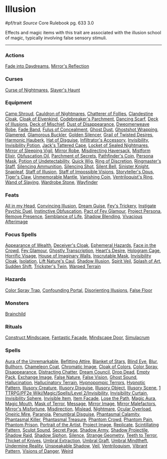 # Illusion
#pf/trait 
*Source* Core Rulebook pg. 633 3.0

Effects and magic items with this trait are associated with the illusion school of magic, typically involving false sensory stimuli.

---

### Actions
[Fade into Daydreams](Fade%20into%20Daydreams), [Mirror's Reflection](Mirror's%20Reflection)

### Curses
[Curse of Nightmares](Curse%20of%20Nightmares), [Slayer's Haunt](Slayer's%20Haunt)

### Equipment
[Camp Shroud](Camp%20Shroud), [Cauldron of Nightmares](Cauldron%20of%20Nightmares), [Chatterer of Follies](Chatterer%20of%20Follies), [Clandestine Cloak](Clandestine%20Cloak), [Cloak of Elvenkind](Cloak%20of%20Elvenkind), [Codebreaker's Parchment](Codebreaker's%20Parchment), [Dancing Scarf](Dancing%20Scarf), [Deck of Illusions](Deck%20of%20Illusions), [Deck of Mischief](Deck%20of%20Mischief), [Dust of Disappearance](Dust%20of%20Disappearance), [Dweomerweave Robe](Dweomerweave%20Robe), [Fade Band](Fade%20Band), [Fulus of Concealment](Fulus%20of%20Concealment), [Ghost Dust](Ghost%20Dust), [Ghostshot Wrapping](Ghostshot%20Wrapping), [Glamered](Glamered), [Glamorous Buckler](Glamorous%20Buckler), [Golden Silencer](Golden%20Silencer), [Grail of Twisted Desires](Grail%20of%20Twisted%20Desires), [Harmonic Hauberk](Harmonic%20Hauberk), [Hat of Disguise](Hat%20of%20Disguise), [Infiltrator's Accessory](Infiltrator's%20Accessory), [Invisibility](1%20TTRPG/PF2e%20Wiki/Items/Runes/Armor%20Property%20Runes/Invisibility), [Invisibility Potion](Invisibility%20Potion), [Jack's Tattered Cape](Jack's%20Tattered%20Cape), [Locket of Sealed Nightmares](Locket%20of%20Sealed%20Nightmares), [Mirror of Sleeping Vigil](Mirror%20of%20Sleeping%20Vigil), [Mirror Robe](Mirror%20Robe), [Misdirecting Haversack](Misdirecting%20Haversack), [Mistform Elixir](Mistform%20Elixir), [Obfuscation Oil](Obfuscation%20Oil), [Parchment of Secrets](Parchment%20of%20Secrets), [Pathfinder's Coin](Pathfinder's%20Coin), [Persona Mask](Persona%20Mask), [Potion of Undetectability](Potion%20of%20Undetectability), [Quick Wig](Quick%20Wig), [Ring of Discretion](Ring%20of%20Discretion), [Ringmaster's Staff](Ringmaster's%20Staff), [Silencing Ammunition](Silencing%20Ammunition), [Silencing Shot](Silencing%20Shot), [Silent Bell](Silent%20Bell), [Sinister Knight](Sinister%20Knight), [Snapleaf](Snapleaf), [Staff of Illusion](Staff%20of%20Illusion), [Staff of Impossible Visions](Staff%20of%20Impossible%20Visions), [Storyteller's Opus](Storyteller's%20Opus), [Tiger's Claw](Tiger's%20Claw), [Unmemorable Mantle](Unmemorable%20Mantle), [Vanishing Coin](Vanishing%20Coin), [Ventriloquist's Ring](Ventriloquist's%20Ring), [Wand of Slaying](Wand%20of%20Slaying), [Wardrobe Stone](Wardrobe%20Stone), [Wayfinder](Wayfinder)

### Feats
[All in my Head](All%20in%20my%20Head), [Convincing Illusion](Convincing%20Illusion), [Dream Guise](Dream%20Guise), [Fey's Trickery](Fey's%20Trickery), [Instigate Psychic Duel](Instigate%20Psychic%20Duel), [Instinctive Obfuscation](Instinctive%20Obfuscation), [Pact of Fey Glamour](Pact%20of%20Fey%20Glamour), [Project Persona](Project%20Persona), [Remove Presence](Remove%20Presence), [Semblance of Life](Semblance%20of%20Life), [Shadow Blending](Shadow%20Blending), [Vivacious Afterimage](Vivacious%20Afterimage)

### Focus Spells
[Appearance of Wealth](../Magic/Focus%20Spells/Level%201/Appearance%20of%20Wealth.md), [Deceiver's Cloak](../Magic/Focus%20Spells/Level%203/Deceiver's%20Cloak.md), [Ephemeral Hazards](../Magic/Focus%20Spells/Level%204/Ephemeral%20Hazards.md), [Face in the Crowd](../Magic/Focus%20Spells/Level%201/Face%20in%20the%20Crowd.md), [Fey Glamour](../Magic/Focus%20Spells/Level%205/Fey%20Glamour.md), [Ghostly Transcription](../Magic/Focus%20Spells/Level%204/Ghostly%20Transcription.md), [Heart's Desire](../Magic/Focus%20Spells/Level%203/Heart's%20Desire.md), [Hologram Cage](../Magic/Focus%20Spells/Cantrips/Hologram%20Cage.md), [Horrific Visage](../Magic/Focus%20Spells/Level%203/Horrific%20Visage.md), [House of Imaginary Walls](../Magic/Focus%20Spells/Cantrips/House%20of%20Imaginary%20Walls.md), [Inscrutable Mask](../Magic/Focus%20Spells/Level%203/Inscrutable%20Mask.md), [Invisibility Cloak](../Magic/Focus%20Spells/Level%204/Invisibility%20Cloak.md), [Isolation](../Magic/Focus%20Spells/Level%204/Isolation.md), [Lift Nature's Caul](../Magic/Focus%20Spells/Level%201/Lift%20Nature's%20Caul.md), [Shadow Illusion](../Magic/Focus%20Spells/Level%206/Shadow%20Illusion.md), [Spirit Veil](../Magic/Focus%20Spells/Level%203/Spirit%20Veil.md), [Splash of Art](../Magic/Focus%20Spells/Level%201/Splash%20of%20Art.md), [Sudden Shift](../Magic/Focus%20Spells/Level%201/Sudden%20Shift.md), [Trickster's Twin](../Magic/Focus%20Spells/Level%204/Trickster's%20Twin.md), [Warped Terrain](../Magic/Focus%20Spells/Level%201/Warped%20Terrain.md)

### Hazards
[Color Spray Trap](Color%20Spray%20Trap), [Confounding Portal](Confounding%20Portal), [Disorienting Illusions](Disorienting%20Illusions), [False Floor](False%20Floor)

### Monsters
[Brainchild](Brainchild)

### Rituals
[Construct Mindscape](../Magic/Rituals/Level%205/Construct%20Mindscape.md), [Fantastic Facade](../Magic/Rituals/Level%209/Fantastic%20Facade.md), [Mindscape Door](../Magic/Rituals/Level%203/Mindscape%20Door.md), [Simulacrum](../Magic/Rituals/Level%204/Simulacrum.md)

### Spells
[Aura of the Unremarkable](../Magic/Spells/Level%206/Aura%20of%20the%20Unremarkable.md), [Befitting Attire](../Magic/Spells/Level%202/Befitting%20Attire.md), [Blanket of Stars](../Magic/Spells/Level%206/Blanket%20of%20Stars.md), [Blind Eye](../Magic/Spells/Level%205/Blind%20Eye.md), [Blur](../Magic/Spells/Level%202/Blur.md), [Bullhorn](../Magic/Spells/Cantrips/Bullhorn.md), [Chameleon Coat](../Magic/Spells/Level%205/Chameleon%20Coat.md), [Chromatic Image](../Magic/Spells/Level%206/Chromatic%20Image.md), [Cloak of Colors](../Magic/Spells/Level%205/Cloak%20of%20Colors.md), [Color Spray](../Magic/Spells/Level%201/Color%20Spray.md), [Disappearance](../Magic/Spells/Level%208/Disappearance.md), [Distracting Chatter](../Magic/Spells/Level%203/Distracting%20Chatter.md), [Dream Council](../Magic/Spells/Level%208/Dream%20Council.md), [Drop Dead](../Magic/Spells/Level%205/Drop%20Dead.md), [Empty Pack](../Magic/Spells/Level%202/Empty%20Pack.md), [Exchange Image](../Magic/Spells/Level%201/Exchange%20Image.md), [False Nature](../Magic/Spells/Level%204/False%20Nature.md), [False Vision](../Magic/Spells/Level%205/False%20Vision.md), [Ghost Sound](../Magic/Spells/Cantrips/Ghost%20Sound.md), [Hallucination](../Magic/Spells/Level%205/Hallucination.md), [Hallucinatory Terrain](../Magic/Spells/Level%204/Hallucinatory%20Terrain.md), [Hypnopompic Terrors](../Magic/Spells/Level%208/Hypnopompic%20Terrors.md), [Hypnotic Pattern](../Magic/Spells/Level%203/Hypnotic%20Pattern.md), [Illusory Creature](../Magic/Spells/Level%202/Illusory%20Creature.md), [Illusory Disguise](../Magic/Spells/Level%201/Illusory%20Disguise.md), [Illusory Object](../Magic/Spells/Level%201/Illusory%20Object.md), [Illusory Scene](../Magic/Spells/Level%205/Illusory%20Scene.md), [1 TTRPG/PF2e Wiki/Magic/Spells/Level 2/Invisibility](1%20TTRPG/PF2e%20Wiki/Magic/Spells/Level%202/Invisibility), [Invisibility Curtain](../Magic/Spells/Level%204/Invisibility%20Curtain.md), [Invisibility Sphere](../Magic/Spells/Level%203/Invisibility%20Sphere.md), [Invisible Item](../Magic/Spells/Level%201/Invisible%20Item.md), [Item Facade](../Magic/Spells/Level%201/Item%20Facade.md), [Lose the Path](../Magic/Spells/Level%201/Lose%20the%20Path.md), [Magic Aura](../Magic/Spells/Level%201/Magic%20Aura.md), [Magic Mouth](../Magic/Spells/Level%202/Magic%20Mouth.md), [Mask of Terror](../Magic/Spells/Level%207/Mask%20of%20Terror.md), [Message](../Magic/Spells/Cantrips/Message.md), [Mirror Image](../Magic/Spells/Level%202/Mirror%20Image.md), [Mirror Malefactors](../Magic/Spells/Level%205/Mirror%20Malefactors.md), [Mirror's Misfortune](../Magic/Spells/Level%204/Mirror's%20Misfortune.md), [Misdirection](../Magic/Spells/Level%202/Misdirection.md), [Mislead](../Magic/Spells/Level%206/Mislead.md), [Nightmare](../Magic/Spells/Level%204/Nightmare.md), [Ocular Overload](../Magic/Spells/Level%204/Ocular%20Overload.md), [Oneiric Mire](../Magic/Spells/Level%203/Oneiric%20Mire.md), [Paranoia](../Magic/Spells/Level%202/Paranoia.md), [Penumbral Disguise](../Magic/Spells/Level%202/Penumbral%20Disguise.md), [Phantasmal Calamity](../Magic/Spells/Level%206/Phantasmal%20Calamity.md), [Phantasmal Killer](../Magic/Spells/Level%204/Phantasmal%20Killer.md), [Phantasmal Treasure](../Magic/Spells/Level%202/Phantasmal%20Treasure.md), [Phantom Crowd](../Magic/Spells/Level%202/Phantom%20Crowd.md), [Phantom Pain](../Magic/Spells/Level%201/Phantom%20Pain.md), [Phantom Prison](../Magic/Spells/Level%203/Phantom%20Prison.md), [Portrait of the Artist](../Magic/Spells/Level%205/Portrait%20of%20the%20Artist.md), [Project Image](../Magic/Spells/Level%207/Project%20Image.md), [Replicate](../Magic/Spells/Level%204/Replicate.md), [Scintillating Pattern](../Magic/Spells/Level%208/Scintillating%20Pattern.md), [Sculpt Sound](../Magic/Spells/Level%203/Sculpt%20Sound.md), [Secret Page](../Magic/Spells/Level%203/Secret%20Page.md), [Shadow Army](../Magic/Spells/Level%2010/Shadow%20Army.md), [Shadow Projectile](../Magic/Spells/Level%203/Shadow%20Projectile.md), [Shadow Raid](../Magic/Spells/Level%207/Shadow%20Raid.md), [Shadow Siphon](../Magic/Spells/Level%205/Shadow%20Siphon.md), [Silence](../Magic/Spells/Level%202/Silence.md), [Strange Geometry](../Magic/Spells/Level%205/Strange%20Geometry.md), [Teeth to Terror](../Magic/Spells/Level%202/Teeth%20to%20Terror.md), [Thicket of Knives](../Magic/Spells/Level%201/Thicket%20of%20Knives.md), [Umbral Extraction](../Magic/Spells/Level%202/Umbral%20Extraction.md), [Umbral Graft](../Magic/Spells/Level%204/Umbral%20Graft.md), [Umbral Mindtheft](../Magic/Spells/Level%202/Umbral%20Mindtheft.md), [Undermine Reality](../Magic/Spells/Level%208/Undermine%20Reality.md), [Unspeakable Shadow](../Magic/Spells/Level%209/Unspeakable%20Shadow.md), [Veil](../Magic/Spells/Level%204/Veil.md), [Ventriloquism](../Magic/Spells/Level%201/Ventriloquism.md), [Vibrant Pattern](../Magic/Spells/Level%206/Vibrant%20Pattern.md), [Visions of Danger](../Magic/Spells/Level%207/Visions%20of%20Danger.md), [Weird](../Magic/Spells/Level%209/Weird.md)